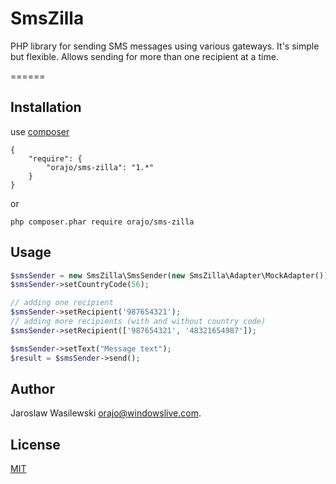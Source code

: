 # SmsZilla

PHP library for sending SMS messages using various gateways. It's simple but flexible. Allows sending for more than one recipient at a time.

======

Installation
------------

use [composer](http://getcomposer.org/)

    {
        "require": {
            "orajo/sms-zilla": "1.*"
        }
    }

or

    php composer.phar require orajo/sms-zilla

Usage
------------

```php
$smsSender = new SmsZilla\SmsSender(new SmsZilla\Adapter\MockAdapter());
$smsSender->setCountryCode(56);

// adding one recipient
$smsSender->setRecipient('987654321');
// adding more recipients (with and without country code)
$smsSender->setRecipient(['987654321', '48321654987']);

$smsSender->setText("Message text");
$result = $smsSender->send();
```

Author
------

Jaroslaw Wasilewski <orajo@windowslive.com>.

License
-------

[MIT](http://opensource.org/licenses/MIT)
